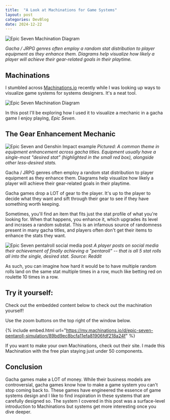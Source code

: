 ```yaml
---
title:  "A Look at Machinations for Game Systems"
layout: post
categories: DevBlog
date: 2024-12-22
---
```


![Epic Seven Machination Diagram](https://isaacwkm.github.io/assets/images/2024-12-08-Machinations/epicSevenMachinationThumbnail.png)


*Gacha / JRPG genres often employ a random stat distribution to player equipment as they enhance them. Diagrams help visualize how likely a player will achieve their gear-related goals in their playtime.*

## Machinations

I stumbled across [Machinations.io](https://machinations.io/) recently while I was looking up ways to visualize game systems for systems designers. It's a neat tool.

![Epic Seven Machination Diagram](https://isaacwkm.github.io/assets/images/2024-12-08-Machinations/machinationEpicSeven.gif)

In this post I'll be exploring how I used it to visualize a mechanic in a gacha game I enjoy playing, *Epic Seven*.

## The Gear Enhancement Mechanic

![Epic Seven and Genshin Impact example](https://isaacwkm.github.io/assets/images/2024-12-08-Machinations/epicSevenGenshinComparison.png)
*Pictured: A common theme in equipment enhancement across gacha titles. Equipment usually have a single-most "desired stat" (highlighted in the small red box), alongside other less-desired stats.*

Gacha / JRPG genres often employ a random stat distribution to player equipment as they enhance them. Diagrams help visualize how likely a player will achieve their gear-related goals in their playtime.

Gacha games drop a LOT of gear to the player. It's up to the player to decide what they want and sift through their gear to see if they have something worth keeping.

Sometimes, you'll find an item that fits just the stat profile of what you're looking for. When that happens, you enhance it, which upgrades its level and incrases a random substat. This is an infamous source of randomness present in many gacha titles, and players often don't get their items to enhance the stats they want.

![Epic Seven pentalroll social media post](https://isaacwkm.github.io/assets/images/2024-12-08-Machinations/epicSevenPentaroll.png)
*A player posts on social media their achievement of finally achieving a "pentaroll" -- that is all 5 stat rolls all into the single, desired stat. Source: Reddit*

As such, you can imagine how hard it would be to have multiple random rolls land on the same stat multiple times in a row, much like betting red on roulette 10 times in a row. 

## Try it yourself:

Check out the embedded content below to check out the machination yourself!

Use the zoom buttons on the top right of the window below.

{% include embed.html url="https://my.machinations.io/d/epic-seven-pentaroll-simulation/89bd9ec8bcfa11efa81906fdf218a24f" %}

If you want to make your own Machinations, check out their site. I made this Machination with the free plan staying just under 50 components.

## Conclusion

Gacha games make a LOT of money. While their business models are controversial, gacha games know how to make a game system you can't stop coming back to. These games have engineered the essence of game systems design and I like to find inspiration in these systems that are carefully designed so. The system I covered in this post was a surface-level introduction to Machinations but systems get more interesting once you dive deeper.

